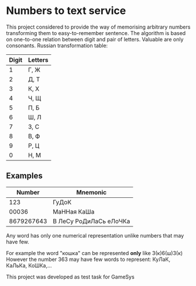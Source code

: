 # Numbers to text service
This project considered to provide the way of memorising arbitrary numbers transforming them to
easy-to-remember sentence.
The algorithm is based on one-to-one relation between digit and pair of letters.
Valuable are only consonants.
Russian transformation table:

Digit | Letters
-----|-------
1 | Г, Ж
2 | Д, Т
3 | К, Х
4 | Ч, Щ
5 | П, Б
6 | Ш, Л
7 | З, С
8 | В, Ф
9 | Р, Ц
0 | Н, М

## Examples
Number | Mnemonic
-------|-------
123    | ГуДоК
00036  | МаННая КаШа
8679267643 | В ЛеСу РоДиЛаСь еЛоЧКа

Any word has only one numerical representation unlike numbers that may have few.

For example the word "кошка" can be represented **only** like 3(к)6(ш)3(к)
However the number 363 may have few words to represent: КуЛаК, КаЛьКа, КоШКа,...

This project was developed as test task for GameSys